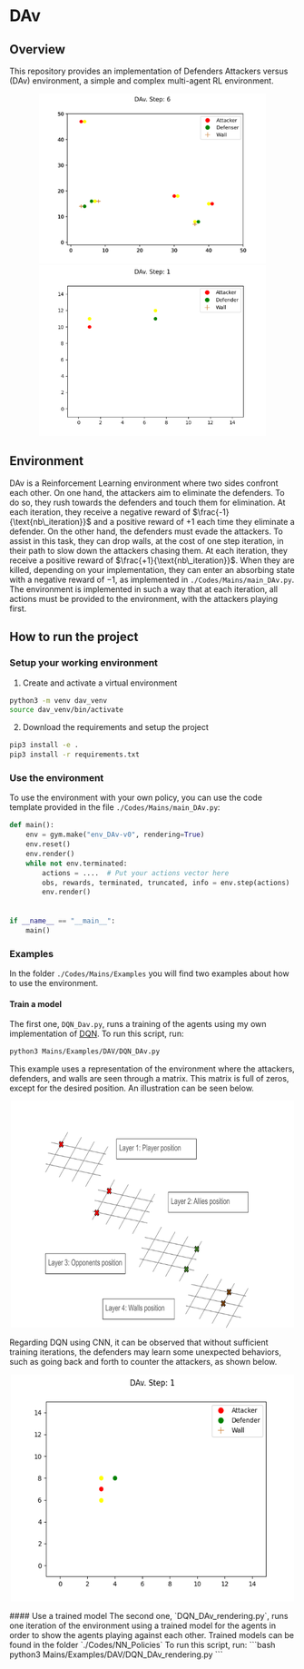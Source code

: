 # DAv
## Overview
This repository provides an implementation of Defenders Attackers versus (DAv) environment, a simple and complex multi-agent RL environment.

<p align="center">
  <img src="./Images/Environment/Plot.svg" width="400" height="300" title="Illustration of the environment for a 3v3">
  <img src="./Images/GIFs/ok_behavior.gif" width="400" height="300" title="DQN applied to DAv">
</p>

## Environment
DAv is a Reinforcement Learning environment where two sides confront each other. On one hand, the attackers aim to eliminate the defenders. To do so, they rush towards the defenders and touch them for elimination. At each iteration, they receive a negative reward of $\frac{-1}{\text{nb\_iteration}}$ and a positive reward of $+1$ each time they eliminate a defender. On the other hand, the defenders must evade the attackers. To assist in this task, they can drop walls, at the cost of one step iteration, in their path to slow down the attackers chasing them. At each iteration, they receive a positive reward of $\frac{+1}{\text{nb\_iteration}}$. When they are killed, depending on your implementation, they can enter an absorbing state with a negative reward of $-1$, as implemented in `./Codes/Mains/main_DAv.py`.
The environment is implemented in such a way that at each iteration, all actions must be provided to the environment, with the attackers playing first.
## How to run the project
### Setup your working environment
1. Create and activate a virtual environment
```bash
python3 -m venv dav_venv
source dav_venv/bin/activate
```
2. Download the requirements and setup the project
```bash
pip3 install -e .
pip3 install -r requirements.txt
```

### Use the environment
To use the environment with your own policy, you can use the code template provided in the file `./Codes/Mains/main_DAv.py`:
```python
def main():
    env = gym.make("env_DAv-v0", rendering=True)
    env.reset()
    env.render()
    while not env.terminated:
        actions = ....  # Put your actions vector here
        obs, rewards, terminated, truncated, info = env.step(actions)
        env.render()


if __name__ == "__main__":
    main()
```

### Examples
In the folder `./Codes/Mains/Examples` you will find two examples about how to use the environment.
#### Train a model
The first one, `DQN_Dav.py`, runs a training of the agents using my own implementation of [DQN](./Codes/rl_agents/agents/DQN/).
To run this script, run:
```bash
python3 Mains/Examples/DAV/DQN_DAv.py
```
This example uses a representation of the environment where the attackers, defenders, and walls are seen through a matrix. This matrix is full of zeros, except for the desired position. An illustration can be seen below.
<p align="center">
  <img src="./Images/Environment/Observation_NN.svg" width="500" height="400" title="DQN input illustration">
</p>
Regarding DQN using CNN, it can be observed that without sufficient training iterations, the defenders may learn some unexpected behaviors, such as going back and forth to counter the attackers, as shown below.
<p align="center">
  <img src="./Images/GIFs/weird_behavior.gif" width="500" height="400" title="DQN input illustration">
</p>
#### Use a trained model
The second one, `DQN_DAv_rendering.py`, runs one iteration of the environment using a trained model for the agents in order to show the agents playing against each other. Trained models can be found in the folder `./Codes/NN_Policies`
To run this script, run:
```bash
python3 Mains/Examples/DAV/DQN_DAv_rendering.py
```